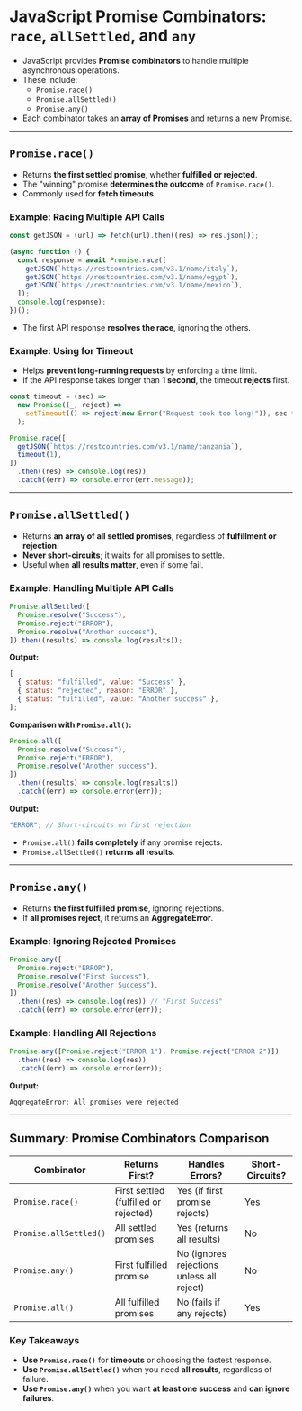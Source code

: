 # JavaScript Promise Combinators: `race`, `allSettled`, and `any`

- JavaScript provides **Promise combinators** to handle multiple asynchronous operations.
- These include:
  - `Promise.race()`
  - `Promise.allSettled()`
  - `Promise.any()`
- Each combinator takes an **array of Promises** and returns a new Promise.

---

## **`Promise.race()`**

- Returns **the first settled promise**, whether **fulfilled or rejected**.
- The "winning" promise **determines the outcome** of `Promise.race()`.
- Commonly used for **fetch timeouts**.

### **Example: Racing Multiple API Calls**

```js
const getJSON = (url) => fetch(url).then((res) => res.json());

(async function () {
  const response = await Promise.race([
    getJSON(`https://restcountries.com/v3.1/name/italy`),
    getJSON(`https://restcountries.com/v3.1/name/egypt`),
    getJSON(`https://restcountries.com/v3.1/name/mexico`),
  ]);
  console.log(response);
})();
```

- The first API response **resolves the race**, ignoring the others.

### **Example: Using for Timeout**

- Helps **prevent long-running requests** by enforcing a time limit.
- If the API response takes longer than **1 second**, the timeout **rejects** first.

```js
const timeout = (sec) =>
  new Promise((_, reject) =>
    setTimeout(() => reject(new Error("Request took too long!")), sec * 1000)
  );

Promise.race([
  getJSON(`https://restcountries.com/v3.1/name/tanzania`),
  timeout(1),
])
  .then((res) => console.log(res))
  .catch((err) => console.error(err.message));
```

---

## **`Promise.allSettled()`**

- Returns **an array of all settled promises**, regardless of **fulfillment or rejection**.
- **Never short-circuits**; it waits for all promises to settle.
- Useful when **all results matter**, even if some fail.

### **Example: Handling Multiple API Calls**

```js
Promise.allSettled([
  Promise.resolve("Success"),
  Promise.reject("ERROR"),
  Promise.resolve("Another success"),
]).then((results) => console.log(results));
```

**Output:**

```js
[
  { status: "fulfilled", value: "Success" },
  { status: "rejected", reason: "ERROR" },
  { status: "fulfilled", value: "Another success" },
];
```

**Comparison with `Promise.all()`:**

```js
Promise.all([
  Promise.resolve("Success"),
  Promise.reject("ERROR"),
  Promise.resolve("Another success"),
])
  .then((results) => console.log(results))
  .catch((err) => console.error(err));
```

**Output:**

```js
"ERROR"; // Short-circuits on first rejection
```

- `Promise.all()` **fails completely** if any promise rejects.
- `Promise.allSettled()` **returns all results**.

---

## **`Promise.any()`**

- Returns **the first fulfilled promise**, ignoring rejections.
- If **all promises reject**, it returns an **AggregateError**.

### **Example: Ignoring Rejected Promises**

```js
Promise.any([
  Promise.reject("ERROR"),
  Promise.resolve("First Success"),
  Promise.resolve("Another Success"),
])
  .then((res) => console.log(res)) // "First Success"
  .catch((err) => console.error(err));
```

### **Example: Handling All Rejections**

```js
Promise.any([Promise.reject("ERROR 1"), Promise.reject("ERROR 2")])
  .then((res) => console.log(res))
  .catch((err) => console.error(err));
```

**Output:**

```js
AggregateError: All promises were rejected
```

---

## **Summary: Promise Combinators Comparison**

| Combinator             | Returns First?                        | Handles Errors?                           | Short-Circuits? |
| ---------------------- | ------------------------------------- | ----------------------------------------- | --------------- |
| `Promise.race()`       | First settled (fulfilled or rejected) | Yes (if first promise rejects)            | Yes             |
| `Promise.allSettled()` | All settled promises                  | Yes (returns all results)                 | No              |
| `Promise.any()`        | First fulfilled promise               | No (ignores rejections unless all reject) | No              |
| `Promise.all()`        | All fulfilled promises                | No (fails if any rejects)                 | Yes             |

### **Key Takeaways**

- **Use `Promise.race()`** for **timeouts** or choosing the fastest response.
- **Use `Promise.allSettled()`** when you need **all results**, regardless of failure.
- **Use `Promise.any()`** when you want **at least one success** and **can ignore failures**.
